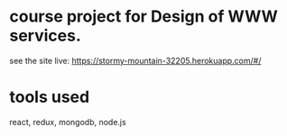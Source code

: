 # course project for Design of WWW services.
see the site live: https://stormy-mountain-32205.herokuapp.com/#/

# tools used
react, redux, mongodb, node.js

